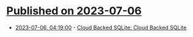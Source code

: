 # [Published on 2023-07-06](index.md)

* [2023-07-06, 04:19:00](https://lobste.rs/s/0gsgun/cloud_backed_sqlite_cloud_backed_sqlite) - [Cloud Backed SQLite: Cloud Backed SQLite](https://sqlite.org/cloudsqlite/doc/trunk/www/index.wiki)
